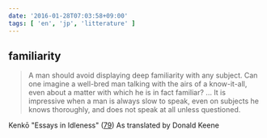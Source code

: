 ```yaml
---
date: '2016-01-28T07:03:58+09:00'
tags: [ 'en', 'jp', 'litterature' ]
---
```


## familiarity

> A man should avoid displaying deep familiarity with any subject. Can one
> imagine a well-bred man talking with the airs of a know-it-all, even about a
> matter with which he is in fact familiar? ... It is impressive when a man is
> always slow to speak, even on subjects he knows thoroughly, and does not speak
> at all unless questioned.

Kenkō "Essays in Idleness" ([79](http://www.tsurezuregusa.com/index.php?title=%E5%BE%92%E7%84%B6%E8%8D%89%E3%80%80%E7%AC%AC%E4%B8%83%E5%8D%81%E4%B9%9D%E6%AE%B5)) As translated by Donald Keene

